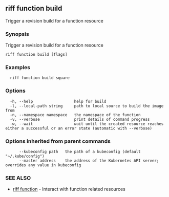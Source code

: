 ## riff function build

Trigger a revision build for a function resource

### Synopsis

Trigger a revision build for a function resource

```
riff function build [flags]
```

### Examples

```
  riff function build square
```

### Options

```
  -h, --help                  help for build
  -l, --local-path string     path to local source to build the image from
  -n, --namespace namespace   the namespace of the function
  -v, --verbose               print details of command progress
  -w, --wait                  wait until the created resource reaches either a successful or an error state (automatic with --verbose)
```

### Options inherited from parent commands

```
      --kubeconfig path   the path of a kubeconfig (default "~/.kube/config")
      --master address    the address of the Kubernetes API server; overrides any value in kubeconfig
```

### SEE ALSO

* [riff function](riff_function.md)	 - Interact with function related resources

